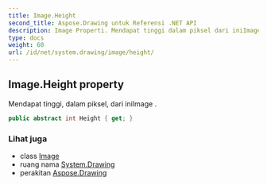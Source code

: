 ```yaml
---
title: Image.Height
second_title: Aspose.Drawing untuk Referensi .NET API
description: Image Properti. Mendapat tinggi dalam piksel dari iniImage .
type: docs
weight: 60
url: /id/net/system.drawing/image/height/
---
```

## Image.Height property

Mendapat tinggi, dalam piksel, dari iniImage .

```csharp
public abstract int Height { get; }
```

### Lihat juga

* class [Image](../)
* ruang nama [System.Drawing](../../image/)
* perakitan [Aspose.Drawing](../../../)


